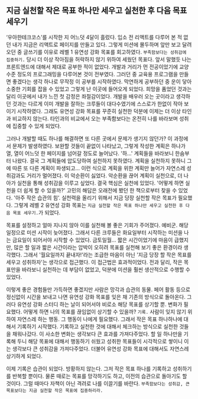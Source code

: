 ## 지금 실천할 작은 목표 하나만 세우고 실천한 후 다음 목표 세우기

‘우아한테크코스’를 시작한 지 어느덧 4달이 흘렀다. 입소 전 리액트를 다루어 본 적 없던 내가 지금은 리액트로 페이지를 만들고 있다. 그렇게 미션에 몰두하며 앞만 보고 달려오던 중 글쓰기를 이유로 레벨 1 유연성 강화 목표를 회고하였다. `부족함보다는 성취감에 집중하기.` 당시 더 이상 작아짐을 허락하지 않기 위하여 세웠던 목표다. 앞서 말했듯 나는 프론트엔드에 대해서 제대로 공부한 적이 없었다. 개발과 거리가 먼 전공이었기에 교양 수준 정도의 프로그래밍을 다루어본 것이 전부였다. 그러던 중 교육용 프로그램을 만들면 좋겠다는 생각 하나로 무작정 이 공부를 시작하였다. 막연하게 공부하던 중 운이 닿아 소중한 기회를 잡을 수 있었고 그렇게 난 이곳에 들어오게 되었다. 희망을 품었던 것과는 달리 이곳에서 내가 느낀 첫 감정은 좌절감이었다. 개발을 배우러 오는 곳이라고 생각하던 것과는 다르게 이미 개발을 잘하는 크루들이 대다수였기에 스스로가 한없이 작아 보이기 시작하였다. 그래도 유연성 강화 목표를 꾸준히 실천한 덕분에 이제는 더 이상 타인과 비교하지 않는다. 타인과의 비교에서 오는 부족함보다는 온전히 나를 바라보며 성취에 집중할 수 있게 되었다.

그러나 개발할 때도 하나를 해결하면 또 다른 곳에서 문제가 생기지 않던가? 이 과정에서 문제가 발생하였다. 보완할 것들이 끝없이 나타났고, 그렇게 작성한 계획은 하나가 열, 열이 어느덧 한 페이지를 넘어갈 정도로 늘어났다. '하...' 계획들을 바라보니 한숨부터 나왔다. 결국 그 계획들에 압도당하여 실천하지 못하였다. 계획을 실천하지 못하니 그에 따른 또 다른 계획이 파생되고... 이런 식으로 계획을 위한 계획만 늘어가 자연스레 성취감과도 거리가 멀어졌다. 이 악순환이 싫었다. 악순환을 끊어 계획이 실천으로, 더 나아가 실천을 통해 성취감을 이루고 싶었다. 결국 핵심은 실천에 있었다. '어떻게 하면 실천을 더 쉽게 할 수 있을까?' 고민의 해답은 오래전에 봤던 한 책으로부터 찾을 수 있었다. '아주 작은 습관의 힘’. 실천력을 올리기 위해서 지금 당장 실천할 작은 목표가 필요했다. 그렇게 레벨 2 유연성 강화 목표는 `지금 실천할 작은 목표 하나만 세우고 실천한 후 다음 목표 세우기.`가 되었다.

목표를 설정하고 얼마 지나지 않아 이를 실천해 볼 좋은 기회가 주어졌다. 예비군. 해당 일정으로 미션 시작이 늦어졌다. 그래서 다른 크루들은 화요일부터 시작하는 미션을 나는 금요일이 되어서야 시작할 수 있었다. 금토일월… 짧은 시간이었기에 마음이 급했지만, 많은 할 일과 짧은 시간이라는 압박이 오히려 목표를 실천해 보기 좋은 환경이라 생각했다. 그래서 '월요일까지 끝내자!'라는 조급한 마음이 아닌 '지금 당장 할 작은 목표를 세우고 성취하자'는 생각으로 접근했다. 이 접근법은 효과적이었다. 전과 달리, 작은 목표만을 바라보니 실천하는 데 부담이 없었고, 덕분에 미션을 훨씬 생산적으로 수행할 수 있었다.

이렇게 좋은 경험들만 가득하면 좋겠지만 사람은 망각과 습관의 동물. 페어 활동 등으로 정신없이 시간을 보내고 나면 유연성 강화 목표를 잊은 채 기존의 방식으로 돌아온다. 그러다 유연성 강화 스터디 하는 날이 되어서야 비로소 해당 목표를 상기할 뿐. 변화가 필요했다. 어떻게 하면 나의 목표를 끊임없이 상기할 수 있을까? `기록.` 사람이 잊지 않기 위하여 자연스레 하는 행동. 그 행동이 나에게 필요했다. 그래서 작은 목표 하나하나에 대해서 기록하기 시작했다. 기록하고 실천한 것에 대해서 체크하는 방식으로 실천한 것들을 채워나갔다. 이 사소한 변화는 생각보다 큰 효과를 가져다주었다. 할 일 하나만을 기록해 두니 해당 목표에 대해서 행동하기 쉬웠고 성취한 목표들이 시각적으로 쌓이니 이는 생각보다 큰 성취감을 가져다주었다. 더불어 유연성 강화 목표에 대해서도 자연스레 상기하게 되었다.

이제 기록은 습관이 되었다. 방황하지 않는다. 그저 작은 목표 하나를 기록하고 성취하기를 반복할 뿐이다. 물론 때로는 목표를 망각하기도 하고, 이전의 습관으로 돌아기도 할 것이다. 그럴 때마다 자책이 아닌 격려로 나를 이끌기를 바란다. `부족함보다는 성취감, 큰 목표보다는 지금 실천할 작은 목표에 집중하리라.`
